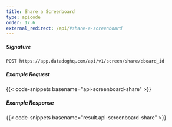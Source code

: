 ```yaml
---
title: Share a Screenboard
type: apicode
order: 17.6
external_redirect: /api/#share-a-screenboard
---
```


##### Signature
`POST https://app.datadoghq.com/api/v1/screen/share/:board_id`
##### Example Request
{{< code-snippets basename="api-screenboard-share" >}}
##### Example Response
{{< code-snippets basename="result.api-screenboard-share" >}}